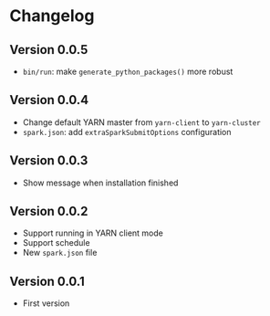 # Changelog


## Version 0.0.5

- `bin/run`: make `generate_python_packages()` more robust


## Version 0.0.4

- Change default YARN master from `yarn-client` to `yarn-cluster`
- `spark.json`: add `extraSparkSubmitOptions` configuration


## Version 0.0.3

- Show message when installation finished


## Version 0.0.2

- Support running in YARN client mode
- Support schedule
- New `spark.json` file


## Version 0.0.1

- First version
